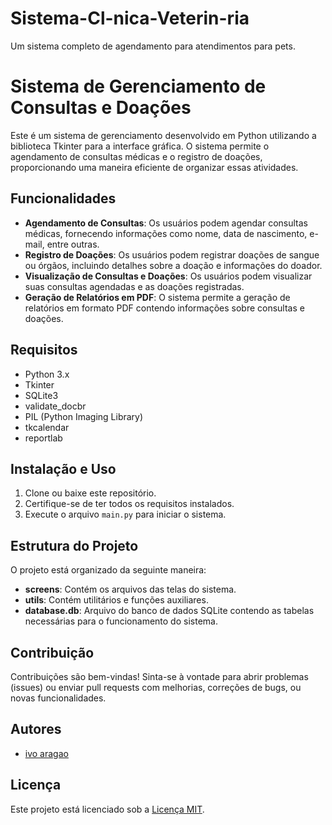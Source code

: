 # Sistema-Cl-nica-Veterin-ria
Um sistema completo de agendamento para atendimentos para pets.

# Sistema de Gerenciamento de Consultas e Doações

Este é um sistema de gerenciamento desenvolvido em Python utilizando a biblioteca Tkinter para a interface gráfica. O sistema permite o agendamento de consultas médicas e o registro de doações, proporcionando uma maneira eficiente de organizar essas atividades.

## Funcionalidades

- **Agendamento de Consultas**: Os usuários podem agendar consultas médicas, fornecendo informações como nome, data de nascimento, e-mail, entre outras.
- **Registro de Doações**: Os usuários podem registrar doações de sangue ou órgãos, incluindo detalhes sobre a doação e informações do doador.
- **Visualização de Consultas e Doações**: Os usuários podem visualizar suas consultas agendadas e as doações registradas.
- **Geração de Relatórios em PDF**: O sistema permite a geração de relatórios em formato PDF contendo informações sobre consultas e doações.

## Requisitos

- Python 3.x
- Tkinter
- SQLite3
- validate_docbr
- PIL (Python Imaging Library)
- tkcalendar
- reportlab

## Instalação e Uso

1. Clone ou baixe este repositório.
2. Certifique-se de ter todos os requisitos instalados.
3. Execute o arquivo `main.py` para iniciar o sistema.

## Estrutura do Projeto

O projeto está organizado da seguinte maneira:

- **screens**: Contém os arquivos das telas do sistema.
- **utils**: Contém utilitários e funções auxiliares.
- **database.db**: Arquivo do banco de dados SQLite contendo as tabelas necessárias para o funcionamento do sistema.

## Contribuição

Contribuições são bem-vindas! Sinta-se à vontade para abrir problemas (issues) ou enviar pull requests com melhorias, correções de bugs, ou novas funcionalidades.

## Autores

- [ivo aragao](https://github.com/Ivo-Aragao)

## Licença

Este projeto está licenciado sob a [Licença MIT](LICENSE).
